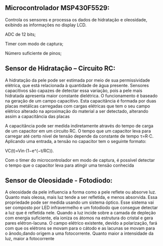 ## Microcontrolador MSP430F5529: 
Controla os sensores e processa os dados de hidratação e oleosidade, exibindo as informações no display LCD.

ADC de 12 bits; 

Timer com modo de captura;

Número suficiente de pinos;

## Sensor de Hidratação – Circuito RC: 

A hidratação da pele pode ser estimada por meio de sua permissividade elétrica, que está relacionada à quantidade de água presente. Sensores capacitivos são
capazes de detectar essa variação, pois a pele mais hidratada apresenta maior constante dielétrica. O funcionamento é baseado na geração de um campo capacitivo.
Esta capacitância é formada por duas placas metálicas carregadas com cargas elétricas que tem o seu campo elétrico alterado na aproximação do material a ser detectado, alterando assim a capacitância das placas

A capacitância pode ser medida indiretamente através do tempo de carga de um capacitor em um circuito RC. O tempo que um capacitor leva para carregar até 
certo nível de tensão depende da constante de tempo τ=R⋅C. Aplicando uma entrada, a tensão no capacitor tem o seguinte formato:

VC​(t)=Vin​⋅(1−e^(−t/RC)).

Com o timer do microcontrolador em modo de captura, é possível detectar o tempo que o capacitor leva para atingir uma tensão conhecida

## Sensor de Oleosidade - Fotodiodo: 

A oleosidade da pele influencia a forma como a pele reflete ou absorve luz. Quanto mais oleosa, mais luz tende a ser refletida, e menos absorvida. Essa propriedade pode ser medida usando um sistema óptico.
Esse sistema vai ser composto por LED infravermelho e um fotodiodo que consegue detectar a luz que é refletida nele. 
Quando a luz incide sobre a camada de depleção com energia suficiente, ela ioniza os átomos na estrutura do cristal e gera pares elétron-lacuna. O campo elétrico existente, devido a polarização, fará com que os elétrons
se movam para o cátodo e as lacunas se movam para o ânodo,dando origem a uma fotocorrente. Quanto maior a intensidade da luz, maior a fotocorrente
